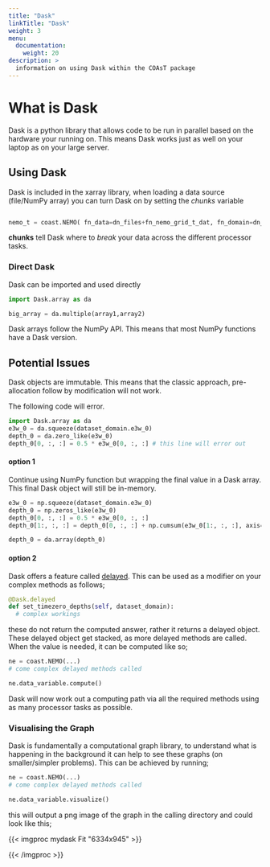 ```yaml
---
title: "Dask"
linkTitle: "Dask"
weight: 3
menu:
  documentation:
    weight: 20
description: >
  information on using Dask within the COAsT package
---
```


# What is Dask
Dask is a python library that allows code to be run in parallel based on the hardware your running on. This means Dask works just as well on your laptop as on your large server.


## Using Dask
Dask is included in the xarray library, when loading a data source (file/NumPy array) you can turn Dask on by setting the _chunks_ variable

``` python

nemo_t = coast.NEMO( fn_data=dn_files+fn_nemo_grid_t_dat, fn_domain=dn_files+fn_nemo_dom, grid_ref='t-grid', chunks={"time_counter":3})

```

**chunks** tell Dask where to _break_ your data across the different processor tasks.

### Direct Dask

Dask can be imported and used directly

``` python
import Dask.array as da

big_array = da.multiple(array1,array2)

```
Dask arrays follow the NumPy API. This means that most NumPy functions have a Dask version.


## Potential Issues
Dask objects are immutable. This means that the classic approach, pre-allocation follow by modification will not work.

The following code will error.
``` python
import Dask.array as da
e3w_0 = da.squeeze(dataset_domain.e3w_0)
depth_0 = da.zero_like(e3w_0)
depth_0[0, :, :] = 0.5 * e3w_0[0, :, :] # this line will error out
```

#### option 1
Continue using NumPy function but wrapping the final value in a Dask array. This final Dask object will still be in-memory.

``` python
e3w_0 = np.squeeze(dataset_domain.e3w_0)
depth_0 = np.zeros_like(e3w_0)
depth_0[0, :, :] = 0.5 * e3w_0[0, :, :]
depth_0[1:, :, :] = depth_0[0, :, :] + np.cumsum(e3w_0[1:, :, :], axis=0)

depth_0 = da.array(depth_0)
```

#### option 2

Dask offers a feature called [delayed](https://docs.dask.org/en/latest/delayed.html). This can be used as a modifier on your
complex methods as follows;

``` python
@Dask.delayed
def set_timezero_depths(self, dataset_domain):
  # complex workings

```
these do not return the computed answer, rather it returns a delayed object. These delayed object get stacked, as more delayed methods are called. When the value is needed, it can be computed like so;

``` python
ne = coast.NEMO(...)
# come complex delayed methods called

ne.data_variable.compute()
```

Dask will now work out a computing path via all the required methods using as many processor tasks as possible.

### Visualising the Graph
Dask is fundamentally a computational graph library, to understand what is happening in the background it can help to see these graphs (on smaller/simpler problems). This can be achieved by running;

``` python
ne = coast.NEMO(...)
# come complex delayed methods called

ne.data_variable.visualize()
```
this will output a png image of the graph in the calling directory and could look like this;

{{< imgproc mydask Fit "6334x945" >}}

{{< /imgproc >}}
